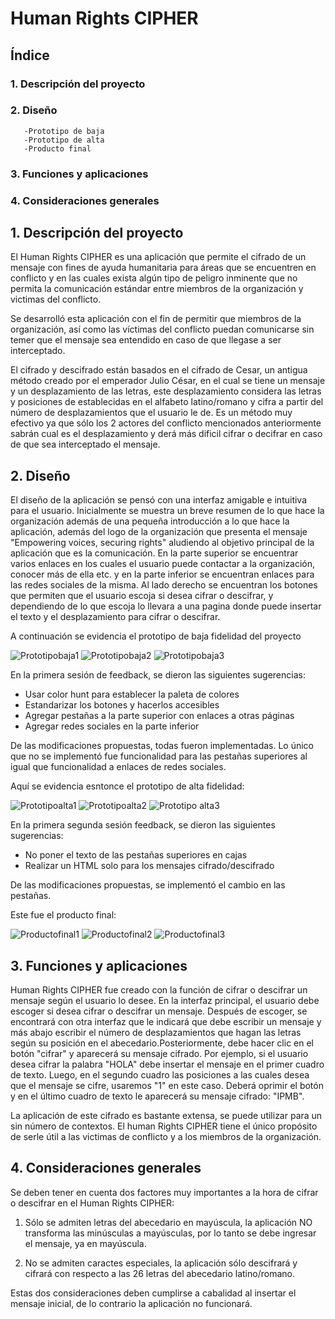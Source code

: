 # Human Rights CIPHER

## Índice

### 1. Descripción del proyecto
### 2. Diseño
       -Prototipo de baja
       -Prototipo de alta
       -Producto final
### 3. Funciones y aplicaciones
### 4. Consideraciones generales


## 1. Descripción del proyecto

El Human Rights CIPHER es una aplicación que permite el cifrado de un mensaje con fines de ayuda humanitaria para áreas que se encuentren en conflicto y en las cuales exista algún tipo de peligro inminente que no permita la comunicación estándar entre miembros de la organización y victimas del conflicto. 

Se desarrolló esta aplicación con el fin de permitir que miembros de la organización, así como las víctimas del conflicto puedan comunicarse sin temer que el mensaje sea entendido en caso de que llegase a ser interceptado. 

El cifrado y descifrado están basados en el cifrado de Cesar, un antigua método creado por el emperador Julio César, en el cual se tiene un mensaje y un desplazamiento de las letras, este desplazamiento considera las letras y posiciones de establecidas en el alfabeto latino/romano y cifra a partir del número de desplazamientos que el usuario le de. Es un método muy efectivo ya que sólo los 2 actores del conflicto mencionados anteriormente sabrán cual es el desplazamiento y derá más dificil cifrar o decifrar en caso de que sea interceptado el mensaje.

## 2. Diseño

El diseño de la aplicación se pensó con una interfaz amigable e intuitiva para el usuario. Inicialmente se muestra un breve resumen de lo que hace la organización además de una pequeña introducción a lo que hace la aplicación, además del logo de la organización que presenta el mensaje "Empowering voices, securing rights" aludiendo al objetivo principal de la aplicación que es la comunicación. En la parte superior se encuentrar varios enlaces en los cuales el usuario puede contactar a la organización, conocer más de ella etc. y en la parte inferior se encuentran enlaces para las redes sociales de la misma. Al lado derecho se encuentran los botones que permiten que el usuario escoja si desea cifrar o descifrar, y dependiendo de lo que escoja lo llevara a una pagina donde puede insertar el texto y el desplazamiento para cifrar o descifrar.



  A continuación se evidencia el prototipo de baja fidelidad del proyecto
  
  
  ![Prototipobaja1](https://user-images.githubusercontent.com/116685936/227586731-6dd59192-20bf-4c58-a80d-90f7282f0415.png)
  ![Prototipobaja2](https://user-images.githubusercontent.com/116685936/227587919-a7651b64-1be0-494e-8b8f-0fb49cdf977e.png)
  ![Prototipobaja3](https://user-images.githubusercontent.com/116685936/227588109-eb006c1c-b35b-437f-b616-d369a4ed5805.png)
  
  En la primera sesión de feedback, se dieron las siguientes sugerencias:
  - Usar color hunt para establecer la paleta de colores
  - Estandarizar los botones y hacerlos accesibles
  - Agregar pestañas a la parte superior con enlaces a otras páginas
  - Agregar redes sociales en la parte inferior
  
  De las modificaciones propuestas, todas fueron implementadas. Lo único que no se implementó fue funcionalidad para las pestañas superiores al igual que funcionalidad a enlaces de redes sociales.
  
  Aquí se evidencia esntonce el prototipo de alta fidelidad:
  
  
![Prototipoalta1](https://user-images.githubusercontent.com/116685936/227589914-ccd4bbe4-8e1a-4adc-aeb0-dc5d5ea54722.png)
![Prototipoalta2](https://user-images.githubusercontent.com/116685936/227589944-87f56439-bbdc-42c8-b4d5-e9f60b0fb000.png)
![Prototipo alta3](https://user-images.githubusercontent.com/116685936/227589974-df242320-84c5-4df7-9432-8898f08edc06.png)
  
  

   En la primera segunda sesión feedback, se dieron las siguientes sugerencias:
  - No poner el texto de las pestañas superiores en cajas
  - Realizar un HTML solo para los mensajes cifrado/descifrado
  
   De las modificaciones propuestas, se implementó el cambio en las pestañas.
   
   Este fue el producto final:
   
![Productofinal1](https://user-images.githubusercontent.com/116685936/227590665-a464d46d-b513-41b8-80a6-e632416cc112.png)
![Productofinal2](https://user-images.githubusercontent.com/116685936/227591479-ae2f2eba-51ff-4f5e-8078-3fd75a53fcbe.png)
![Productofinal3](https://user-images.githubusercontent.com/116685936/227590694-b09713e8-16cc-48ad-bb52-64d7315af5cf.png)

  
## 3. Funciones y aplicaciones

Human Rights CIPHER fue creado con la función de cifrar o descifrar un mensaje según el usuario lo desee. En la interfaz principal, el usuario debe escoger si desea cifrar o descifrar un mensaje. Después de escoger, se encontrará con otra interfaz que le indicará que debe escribir un mensaje y más abajo escribir el número de desplazamientos que hagan las letras según su posición en el abecedario.Posteriormente, debe hacer clic en el botón "cifrar" y aparecerá su mensaje cifrado. Por ejemplo, si el usuario desea cifrar la palabra "HOLA" debe insertar el mensaje en el primer cuadro de texto. Luego, en el segundo cuadro las posiciones a las cuales desea que el mensaje se cifre, usaremos "1" en este caso. Deberá oprimir el botón y en el último cuadro de texto le aparecerá su mensaje cifrado: "IPMB".

La aplicación de este cifrado es bastante extensa, se puede utilizar para un sin número de contextos. El human Rights CIPHER tiene el único propósito de serle útil a las victimas de conflicto y a los miembros de la organización.


## 4. Consideraciones generales

Se deben tener en cuenta dos factores muy importantes a la hora de cifrar o descifrar en el Human Rights CIPHER:

1. Sólo se admiten letras del abecedario en mayúscula, la aplicación NO transforma las minúsculas a mayúsculas, por lo tanto se debe ingresar el mensaje, ya en mayúscula.

2. No se admiten caractes especiales, la aplicación sólo descifrará y cifrará con respecto a las 26 letras del abecedario latino/romano.

Estas dos consideraciones deben cumplirse a cabalidad al insertar el mensaje inicial, de lo contrario la aplicación no funcionará.








